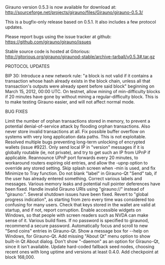 Girauno version 0.5.3 is now available for download at:
http://sourceforge.net/projects/girauno/files/Girauno/girauno-0.5.3/

This is a bugfix-only release based on 0.5.1.
It also includes a few protocol updates.

Please report bugs using the issue tracker at github:
https://github.com/girauno/girauno/issues

Stable source code is hosted at Gitorious:
http://gitorious.org/girauno/giraunod-stable/archive-tarball/v0.5.3#.tar.gz

PROTOCOL UPDATES

BIP 30: Introduce a new network rule: "a block is not valid if it contains a transaction whose hash already exists in the block chain, unless all that transaction's outputs were already spent before said block" beginning on March 15, 2012, 00:00 UTC.
On testnet, allow mining of min-difficulty blocks if 20 minutes have gone by without mining a regular-difficulty block. This is to make testing Girauno easier, and will not affect normal mode.

BUG FIXES

Limit the number of orphan transactions stored in memory, to prevent a potential denial-of-service attack by flooding orphan transactions. Also never store invalid transactions at all.
Fix possible buffer overflow on systems with very long application data paths. This is not exploitable.
Resolved multiple bugs preventing long-term unlocking of encrypted wallets
(issue #922).
Only send local IP in "version" messages if it is globally routable (ie, not private), and try to get such an IP from UPnP if applicable.
Reannounce UPnP port forwards every 20 minutes, to workaround routers expiring old entries, and allow the -upnp option to override any stored setting.
Skip splash screen when -min is used, and fix Minimize to Tray function.
Do not blank "label" in Girauno-Qt "Send" tab, if the user has already entered something.
Correct various labels and messages.
Various memory leaks and potential null pointer deferences have been fixed.
Handle invalid Girauno URIs using "girauno://" instead of "girauno:".
Several shutdown issues have been fixed.
Revert to "global progress indication", as starting from zero every time was considered too confusing for many users.
Check that keys stored in the wallet are valid at startup, and if not, report corruption.
Enable accessible widgets on Windows, so that people with screen readers such as NVDA can make sense of it.
Various build fixes.
If no password is specified to giraunod, recommend a secure password.
Automatically focus and scroll to new "Send coins" entries in Girauno-Qt.
Show a message box for --help on Windows, for Girauno-Qt.
Add missing "About Qt" menu option to show built-in Qt About dialog.
Don't show "-daemon" as an option for Girauno-Qt, since it isn't available.
Update hard-coded fallback seed nodes, choosing recent ones with long uptime and versions at least 0.4.0.
Add checkpoint at block 168,000.
